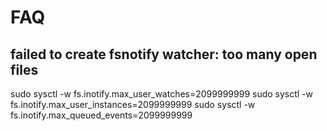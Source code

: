 # FAQ
## failed to create fsnotify watcher: too many open files
sudo sysctl -w fs.inotify.max_user_watches=2099999999
sudo sysctl -w fs.inotify.max_user_instances=2099999999
sudo sysctl -w fs.inotify.max_queued_events=2099999999